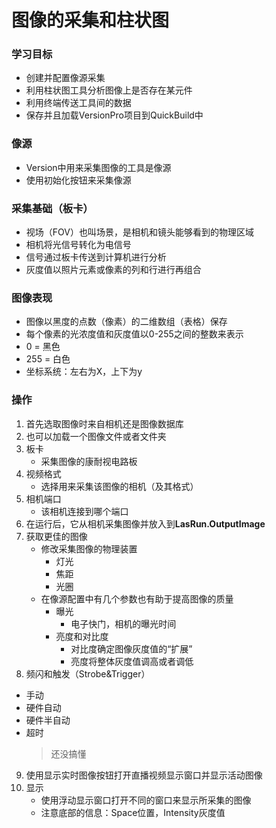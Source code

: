 # 图像的采集和柱状图
### 学习目标
- 创建并配置像源采集
- 利用柱状图工具分析图像上是否存在某元件
- 利用终端传送工具间的数据
- 保存并且加载VersionPro项目到QuickBuild中

### 像源
- Version中用来采集图像的工具是像源
- 使用初始化按钮来采集像源

### 采集基础（板卡）
- 视场（FOV）也叫场景，是相机和镜头能够看到的物理区域
- 相机将光信号转化为电信号
- 信号通过板卡传送到计算机进行分析
- 灰度值以照片元素或像素的列和行进行再组合

### 图像表现
- 图像以黑度的点数（像素）的二维数组（表格）保存
- 每个像素的光浓度值和灰度值以0-255之间的整数来表示
- 0 = 黑色
- 255 = 白色
- 坐标系统：左右为X，上下为y

### 操作
1. 首先选取图像时来自相机还是图像数据库
2. 也可以加载一个图像文件或者文件夹
3. 板卡
    - 采集图像的康耐视电路板
4. 视频格式
    - 选择用来采集该图像的相机（及其格式）
5. 相机端口
    - 该相机连接到哪个端口
6. 在运行后，它从相机采集图像并放入到**LasRun.OutputImage**
7. 获取更佳的图像
    - 修改采集图像的物理装置
        - 灯光
        - 焦距
        - 光圈
    - 在像源配置中有几个参数也有助于提高图像的质量
        - 曝光
            - 电子快门，相机的曝光时间
        - 亮度和对比度
            - 对比度确定图像灰度值的“扩展”
            - 亮度将整体灰度值调高或者调低
8. 频闪和触发（Strobe&Trigger）
- 手动
- 硬件自动
- 硬件半自动
- 超时
    > 还没搞懂
9. 使用显示实时图像按钮打开直播视频显示窗口并显示活动图像
10. 显示
    - 使用浮动显示窗口打开不同的窗口来显示所采集的图像
    - 注意底部的信息：Space位置，Intensity灰度值